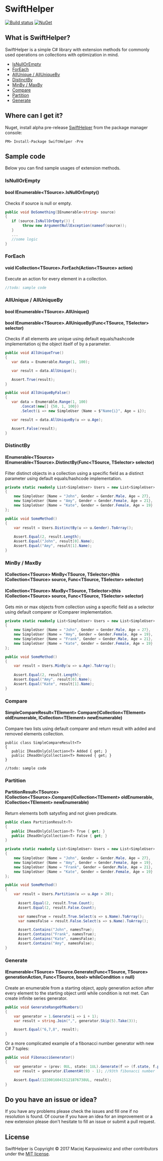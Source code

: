 # SwiftHelper

[![Build status](https://ci.appveyor.com/api/projects/status/43g27kognqaqmbgr?svg=true)](https://ci.appveyor.com/project/mkarpusiewicz/swifthelper)
[![NuGet](https://img.shields.io/nuget/v/SwiftHelper.svg)](https://www.nuget.org/packages/SwiftHelper/)

## What is SwiftHelper?
SwiftHelper is a simple C# library with extension methods for commonly used operations on collections with optimization in mind.

- [IsNullOrEmpty](#isnullorempty)
- [ForEach](#foreach)
- [AllUnique / AllUniqueBy](#allunique--alluniqueby)
- [DistinctBy](#distinctby)
- [MinBy / MaxBy](#minby--maxby)
- [Compare](#compare)
- [Partition](#partition)
- [Generate](#generate)

## Where can I get it?

Nuget, install alpha pre-release [SwiftHelper](https://www.nuget.org/packages/SwiftHelper/) from the package manager console:

```
PM> Install-Package SwiftHelper -Pre
```

## Sample code
Below you can find sample usages of extension methods.
### IsNullOrEmpty
#### bool IEnumerable\<TSource\>.IsNullOrEmpty()
Checks if source is null or empty.
```csharp
public void DoSomething(IEnumerable<string> source)
{
   if (source.IsNullOrEmpty()) {
        throw new ArgumentNullException(nameof(source));
   }
   ...
   //some logic
}
```

### ForEach
#### void ICollection\<TSource\>.ForEach(Action\<TSource\> action)
Execute an action for every element in a collection.
```csharp
//todo: sample code
```

### AllUnique / AllUniqueBy
#### bool IEnumerable\<TSource\>.AllUnique()
#### bool IEnumerable\<TSource\>.AllUniqueBy(Func\<TSource, TSelector\> selector)
Checks if all elements are unique using default equals/hashcode implementation oj the object itself of by a parameter.
```csharp
public void AllUniqueTrue()
{
   var data = Enumerable.Range(1, 100);

   var result = data.AllUnique();

   Assert.True(result);
}

public void AllUniqueByFalse()
{
   var data = Enumerable.Range(1, 100)
       .Concat(new[] {50, 1, 100})
       .Select(i => new SimpleUser {Name = $"Name{i}", Age = i});

   var result = data.AllUniqueBy(u => u.Age);

   Assert.False(result);
}
```

### DistinctBy
#### IEnumerable\<TSource\> IEnumerable\<TSource\>.DistinctBy(Func\<TSource, TSelector\> selector)
Filter distinct objects in a collection using a specific field as a distinct parameter using default equals/hashcode implementation.
```csharp
private static readonly List<SimpleUser> Users = new List<SimpleUser>
{
    new SimpleUser {Name = "John", Gender = Gender.Male, Age = 27},
    new SimpleUser {Name = "Amy", Gender = Gender.Female, Age = 21},
    new SimpleUser {Name = "Kate", Gender = Gender.Female, Age = 19}
};

public void SomeMethod()
{
    var result = Users.DistinctBy(u => u.Gender).ToArray();
    
    Assert.Equal(2, result.Length);
    Assert.Equal("John", result[0].Name);
    Assert.Equal("Amy", result[1].Name);
}
```

### MinBy / MaxBy
#### ICollection\<TSource\> MinBy\<TSource, TSelector\>(this ICollection\<TSource\> source, Func\<TSource, TSelector\> selector)
#### ICollection\<TSource\> MaxBy\<TSource, TSelector\>(this ICollection\<TSource\> source, Func\<TSource, TSelector\> selector)
Gets min or max objects from collection using a specific field as a selector using default comparer or IComparer implementation.
```csharp
private static readonly List<SimpleUser> Users = new List<SimpleUser>
{
    new SimpleUser {Name = "John", Gender = Gender.Male, Age = 27},
    new SimpleUser {Name = "Amy", Gender = Gender.Female, Age = 19},
    new SimpleUser {Name = "Frank", Gender = Gender.Male, Age = 21},
    new SimpleUser {Name = "Kate", Gender = Gender.Female, Age = 19}
};

public void SomeMethod()
{
    var result = Users.MinBy(u => u.Age).ToArray();
    
    Assert.Equal(2, result.Length);
    Assert.Equal("Amy", result[0].Name);
    Assert.Equal("Kate", result[1].Name);
}
```

### Compare
#### SimpleCompareResult\<TElement\> Compare(ICollection\<TElement\> oldEnumerable, ICollection\<TElement\> newEnumerable)
Compare two lists using default comparer and return result with added and removed elements collection.
```csharp.
public class SimpleCompareResult<T>
{
   public IReadOnlyCollection<T> Added { get; }
   public IReadOnlyCollection<T> Removed { get; }
}

//todo: sample code
```

### Partition
#### PartitionResult\<TSource\> ICollection\<TSource\>.Compare(ICollection\<TElement\> oldEnumerable, ICollection\<TElement\> newEnumerable)
Return elements both satysfing and not given predicate.
```csharp
public class PartitionResult<T>
{
   public IReadOnlyCollection<T> True { get; }
   public IReadOnlyCollection<T> False { get; }
}

private static readonly List<SimpleUser> Users = new List<SimpleUser>
{
    new SimpleUser {Name = "John", Gender = Gender.Male, Age = 27},
    new SimpleUser {Name = "Amy", Gender = Gender.Female, Age = 19},
    new SimpleUser {Name = "Frank", Gender = Gender.Male, Age = 21},
    new SimpleUser {Name = "Kate", Gender = Gender.Female, Age = 19}
};

public void SomeMethod()
{
    var result = Users.Partition(u => u.Age > 20);
    
      Assert.Equal(2, result.True.Count);
      Assert.Equal(2, result.False.Count);

      var namesTrue = result.True.Select(s => s.Name).ToArray();
      var namesFalse = result.False.Select(s => s.Name).ToArray();

      Assert.Contains("John", namesTrue);
      Assert.Contains("Frank", namesTrue);
      Assert.Contains("Kate", namesFalse);
      Assert.Contains("Amy", namesFalse);
}
```

### Generate
#### IEnumerable\<TSource\> TSource.Generate(Func\<TSource, TSource\> generationAction, Func\<TSource, bool\> whileCondition = null)
Create an enumerable from a starting object, apply generation action after every element to the starting object until while condition is not met. Can create infinite series generator.
```csharp
public void GenerateRangeOfNumbers()
{
    var generator = 1.Generate(i => i + 1);
    var result = string.Join(",", generator.Skip(5).Take(3));

    Assert.Equal("6,7,8", result);
}
```
Or a more complicated example of a fibonacci number generator with new C# 7 tuples:
```csharp
public void FibonacciGenerator()
{
    var generator = (prev: 0UL, state: 1UL).Generate(f => (f.state, f.prev + f.state)).Select(f => f.state);
    var result = generator.ElementAt(93 - 1); //93th fibonacci number

    Assert.Equal(12200160415121876738UL, result);
}
```

## Do you have an issue or idea?

If you have any problems please check the issues and fill one if no resolution is found.
Of course if you have an idea for an improvement or a new extension please don't hesitate to fill an issue or submit a pull request.

## License

SwiftHelper is Copyright &copy; 2017 Maciej Karpusiewicz and other contributors under the [MIT license](LICENSE).
